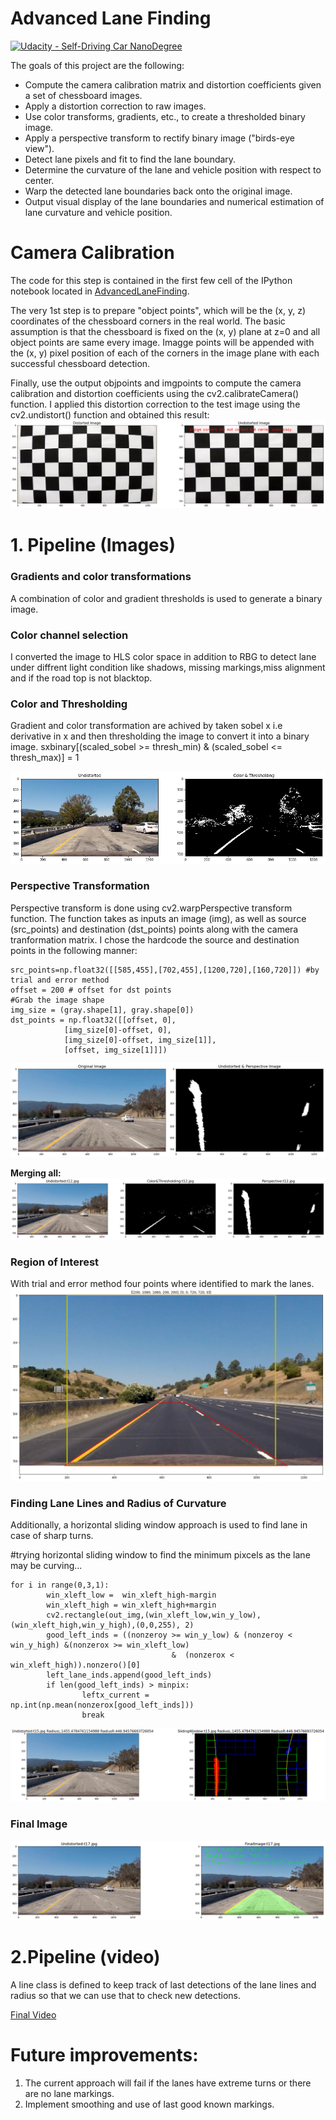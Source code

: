 # **Advanced Lane Finding**
[![Udacity - Self-Driving Car NanoDegree](https://s3.amazonaws.com/udacity-sdc/github/shield-carnd.svg)](http://www.udacity.com/drive)

The goals of this project are the following:
* Compute the camera calibration matrix and distortion coefficients given a set of chessboard images.
* Apply a distortion correction to raw images.
* Use color transforms, gradients, etc., to create a thresholded binary image.
* Apply a perspective transform to rectify binary image ("birds-eye view").
* Detect lane pixels and fit to find the lane boundary.
* Determine the curvature of the lane and vehicle position with respect to center.
* Warp the detected lane boundaries back onto the original image.
* Output visual display of the lane boundaries and numerical estimation of lane curvature and vehicle position.


# **Camera Calibration**
The code for this step is contained in the first few cell of the IPython notebook located in [AdvancedLaneFinding](./CarNDAdvancedLaneFindingV6.ipynb).

The very 1st step is to prepare "object points", which will be the (x, y, z) coordinates of the chessboard corners in the real world. The basic assumption is that the chessboard is fixed on the (x, y) plane at z=0 and all object points are same every image. Imagge points will be appended with the (x, y) pixel position of each of the corners in the image plane with each successful chessboard detection.

Finally, use the output objpoints and imgpoints to compute the camera calibration and distortion coefficients using the cv2.calibrateCamera() function. I applied this distortion correction to the test image using the cv2.undistort() function and obtained this result:
![image1](./test_images/CameraCali.png)

# **1. Pipeline (Images)**
### **Gradients and color transformations**
A combination of color and gradient thresholds is used to generate a binary image.

### **Color channel selection**
I converted the image to HLS color space in addition to RBG to detect lane under diffrent light condition like shadows, missing markings,miss alignment and if the road top is not blacktop.

### **Color and Thresholding**
Gradient and color transformation are achived by taken sobel x i.e derivative in x and then thresholding the image to convert it into a binary image.
sxbinary[(scaled_sobel >= thresh_min) & (scaled_sobel <= thresh_max)] = 1

![image2](./test_images/GradientsColor)

### **Perspective Transformation**
Perspective transform is done using cv2.warpPerspective transform function. The function takes as inputs an image (img), as well as source (src_points) and destination (dst_points) points along with the camera tranformation matrix. I chose the hardcode the source and destination points in the following manner:

	src_points=np.float32([[585,455],[702,455],[1200,720],[160,720]]) #by trial and error method
	offset = 200 # offset for dst points
	#Grab the image shape
	img_size = (gray.shape[1], gray.shape[0])
	dst_points = np.float32([[offset, 0],
				[img_size[0]-offset, 0],
				[img_size[0]-offset, img_size[1]],
				[offset, img_size[1]]])
                     
![image6](./test_images/Perspective)

**Merging all:**
![image5](./test_images/ColorGradiantPerspective)

                 
### **Region of Interest**
With trial and error method four points where identified to mark the lanes. 
![image3](./test_images/ROI)

### **Finding Lane Lines and Radius of Curvature**
Additionally, a horizontal sliding window approach is used to find lane in case of sharp turns.

#trying horizontal sliding window to find the minimum pixcels as the lane may be curving...


	
  	for i in range(0,3,1):
			win_xleft_low =  win_xleft_high-margin
			win_xleft_high = win_xleft_high+margin
			cv2.rectangle(out_img,(win_xleft_low,win_y_low),(win_xleft_high,win_y_high),(0,0,255), 2)
			good_left_inds = ((nonzeroy >= win_y_low) & (nonzeroy < win_y_high) &(nonzerox >= win_xleft_low)
										&  (nonzerox < win_xleft_high)).nonzero()[0]
			left_lane_inds.append(good_left_inds)
			if len(good_left_inds) > minpix:
					leftx_current = np.int(np.mean(nonzerox[good_left_inds]))
					break
	
                    
![image4](./test_images/LaneLines)

### **Final Image**
![image7](./test_images/FinalImage)

# **2.Pipeline (video)**
A line class is defined to keep track of last detections of the lane lines and radius so that we can use that to check new detections.

[Final Video](https://www.youtube.com/watch?v=d1_lqcpHaao)

# **Future improvements:**
1. The current approach will fail if the lanes have extreme turns or there are no lane markings.
2. Implement smoothing and use of last good known markings.
